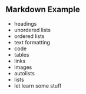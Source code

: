 ##  Markdown Example

-  headings
-  unordered lists
-  ordered lists
-  text formatting
-  code
-  tables
-  links
-  images
-  autolists
-  lists
-  let learn some stuff
